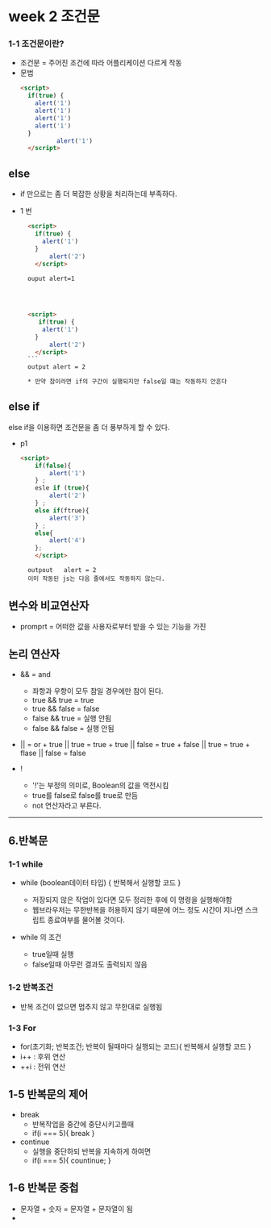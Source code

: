 # week 2 조건문

### 1-1 조건문이란?
  - 조건문 = 주어진 조건에 따라 어플리케이션 다르게 작동
  - 문법 
      ```html
      <script>
        if(true) {
          alert('1')
          alert('1')
          alert('1')
          alert('1')    
        }
                alert('1')
        </script>
      ```
      
      
     
## else

- if 만으로는 좀 더 복잡한 상황을 처리하는데 부족하다.

- 1 번 
    ```html
      <script>
        if(true) {
          alert('1')  
        }
            alert('2')
        </script>
      
      ouput alert=1 

    

    
      <script>
         if(true) {
          alert('1')  
        }
            alert('2')
        </script>
      ```
      output alert = 2

      * 만약 참이라면 if의 구간이 실행되지만 false일 떄는 작동하지 안흔다 


## else if
else if을 이용하면 조건문을 좀 더 풍부하게 할 수 있다. 
- p1
    ```html 
    <script>
        if(false){
            alert('1')
        } ;
        esle if (true){
            alert('2')
        } ;
        else if(ftrue){
            alert('3')
        } ;
        else{
            alert('4')
        };
        </script>
    ```
        outpout   alert = 2
        이미 작동된 js는 다음 줄에서도 작동하지 않는다. 


## 변수와 비교연산자 

- promprt = 어떠한 값을 사용자로부터 받을 수 있는 기능을 가진 



## 논리 연산자

- && = and
     + 좌항과 우항이 모두 참일 경우에만 참이 된다.
     + true && true = true
     + true && false = false
     + false && true = 실행 안됨
     + false && false = 실행 안됨
- || = or
      + true || true = true
      + true || false = true 
      + false || true = true
      + flase || false = false 
      
 - ! 
      + '!'는 부정의 의미로, Boolean의 값을 역전시킴 
      + true를 false로 false를 true로 만듬 
      + not 연산자라고 부른다. 
      
      
  ---   
      
 ## 6.반복문

### 1-1 while

- while (boolean데이터 타입) {
  반복해서 실행할 코드
  }

  - 저장되지 않은 작업이 있다면 모두 정리한 후에 이 명령을 실행해야함
  - 웹브라우저는 무한반복을 허용하지 않기 때문에 어느 정도 시간이 지나면 스크립트 종료여부를 물어볼 것이다.

- while 의 조건
  - true일때 실행
  - false일때 아무런 결과도 출력되지 않음

### 1-2 반복조건

- 반복 조건이 없으면 멈추지 않고 무한대로 실행됨

### 1-3 For

- for(초기화; 반복조건; 반복이 될때마다 실행되는 코드){
  반복해서 실행할 코드
  }
- i++ : 후위 연산
- ++i : 전위 연산

## 1-5 반복문의 제어

- break
  - 반복작업을 중간에 중단시키고플때
  - if(i === 5){
    break
    }
- continue
  - 실행을 중단하되 반복을 지속하게 하여면
  - if(i === 5){
    countinue;
    }

## 1-6 반복문 중첩

- 문자열 + 숫자 = 문자열 + 문자열이 됨
-

